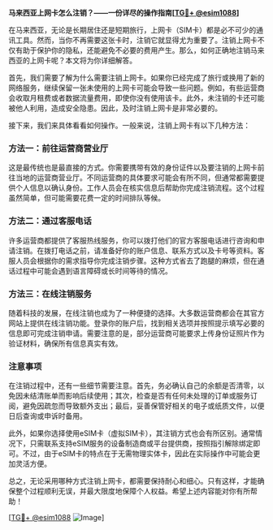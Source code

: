 **马来西亚上网卡怎么注销？——一份详尽的操作指南[[TG💪+ @esim1088](https://t.me/s/esim1088)]**

在马来西亚，无论是长期居住还是短期旅行，上网卡（SIM卡）都是必不可少的通讯工具。然而，当你不再需要这张卡时，注销它就显得尤为重要了。注销上网卡不仅有助于保护你的隐私，还能避免不必要的费用产生。那么，如何正确地注销马来西亚的上网卡呢？本文将为你详细解答。

首先，我们需要了解为什么需要注销上网卡。如果你已经完成了旅行或换用了新的网络服务，继续保留一张未使用的上网卡可能会导致一些问题。例如，有些运营商会收取月租费或者数据流量费用，即使你没有使用该卡。此外，未注销的卡还可能被他人利用，造成安全隐患。因此，及时注销上网卡是非常必要的。

接下来，我们来具体看看如何操作。一般来说，注销上网卡有以下几种方法：

### 方法一：前往运营商营业厅

这是最传统也是最直接的方式。你需要携带有效的身份证件以及要注销的上网卡前往当地的运营商营业厅。不同运营商的具体要求可能会有所不同，但通常都需要提供个人信息以确认身份。工作人员会在核实信息后帮助你完成注销流程。这个过程虽然简单，但可能需要花费一定的时间排队等候。

### 方法二：通过客服电话

许多运营商都提供了客服热线服务，你可以拨打他们的官方客服电话进行咨询和申请注销。在拨打电话之前，请准备好你的账户信息、联系方式以及卡号等资料。客服人员会根据你的需求指导你完成注销步骤。这种方式省去了跑腿的麻烦，但在通话过程中可能会遇到语言障碍或长时间等待的情况。

### 方法三：在线注销服务

随着科技的发展，在线注销也成为了一种便捷的选择。大多数运营商都会在其官方网站上提供在线注销功能。登录你的账户后，找到相关选项并按照提示填写必要的信息即可完成注销申请。需要注意的是，部分运营商可能要求上传身份证照片作为验证材料，确保所有信息真实有效。

### 注意事项

在注销过程中，还有一些细节需要注意。首先，务必确认自己的余额是否清零，以免因未结清账单而影响后续使用；其次，检查是否有任何未处理的订单或服务订阅，避免因疏忽而导致额外支出；最后，妥善保管好相关的电子或纸质文件，以便日后查询或申诉时备用。

此外，如果你选择使用eSIM卡（虚拟SIM卡），其注销方式也会有所区别。通常情况下，只需联系支持eSIM服务的设备制造商或平台提供商，按照指引解除绑定即可。不过，由于eSIM卡的特点在于无需物理实体卡，因此在实际操作中可能会更加灵活方便。

总之，无论采用哪种方式注销上网卡，都需要保持耐心和细心。只有这样，才能确保整个过程顺利无误，并最大限度地保障个人权益。希望上述内容能对你有所帮助！

[[TG💪+ @esim1088](https://t.me/s/esim1088) ![Image](https://i.postimg.cc/4NQfJmqS/Snipaste-2025-05-13-00-14-12.png)]